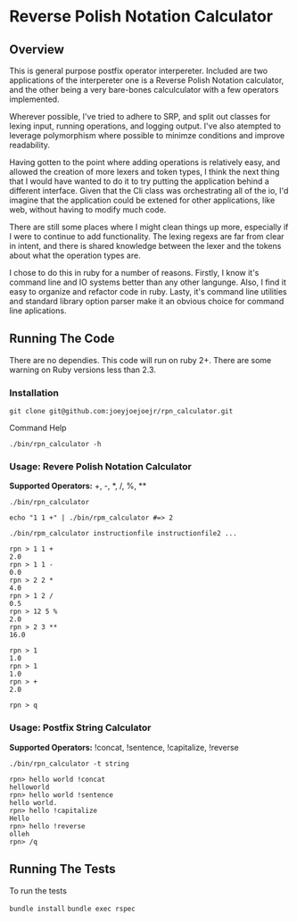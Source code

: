 # Reverse Polish Notation Calculator

## Overview

This is general purpose postfix operator interpereter. Included are two
applications of the interpereter one is a Reverse Polish Notation
calculator, and the other being a very bare-bones calculculator with a
few operators implemented.

Wherever possible, I've tried to adhere to SRP, and split out classes for lexing
input, running operations, and logging output. I've also atempted to leverage
polymorphism where possible to minimze conditions and improve readability.

Having gotten to the point where adding operations is relatively easy, and
allowed the creation of more lexers and token types, I think the next thing that
I would have wanted to do it to try putting the application behind a different
interface. Given that the Cli class was orchestrating all of the io, I'd imagine
that the application could be extened for other applications, like web, without having 
to modify much code.

There are still some places where I might clean things up more, especially if I
were to continue to add functionality. The lexing regexs are far from clear in
intent, and there is shared knowledge between the lexer and the tokens about
what the operation types are.

I chose to do this in ruby for a number of reasons. Firstly, I know it's command
line and IO systems better than any other langunge. Also, I find it easy to
organize and refactor code in ruby. Lasty, it's command line utilities and
standard library option parser make it an obvious choice for command line
aplications.

## Running The Code

There are no dependies. This code will run on ruby 2+. There are some warning on
Ruby versions less than 2.3.

### Installation

```
git clone git@github.com:joeyjoejoejr/rpn_calculator.git
```

Command Help

`./bin/rpn_calculator -h`

### Usage: Revere Polish Notation Calculator

**Supported Operators:** +, -, \*, /, %, \*\*

`./bin/rpn_calculator`

`echo "1 1 +" | ./bin/rpm_calculator #=> 2`

`./bin/rpm_calculator instructionfile instructionfile2 ...`

```
rpn > 1 1 +
2.0
rpn > 1 1 -
0.0
rpn > 2 2 *
4.0
rpn > 1 2 /
0.5
rpn > 12 5 %
2.0
rpn > 2 3 **
16.0

rpn > 1
1.0
rpn > 1
1.0
rpn > +
2.0

rpn > q
```

### Usage: Postfix String Calculator

**Supported Operators:** !concat, !sentence, !capitalize, !reverse

`./bin/rpn_calculator -t string`

```
rpn> hello world !concat
helloworld
rpn> hello world !sentence
hello world.
rpn> hello !capitalize
Hello
rpn> hello !reverse
olleh
rpn> /q
```

## Running The Tests

To run the tests

`bundle install`
`bundle exec rspec`
